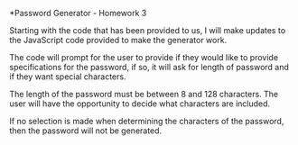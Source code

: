 *Password Generator - Homework 3

Starting with the code that has been provided to us, I will make updates to the JavaScript code provided to make the generator work.

The code will prompt for the user to provide if they would like to provide specifications for the password, 
if so, it will ask for length of password and if they want special characters.

The length of the password must be between 8 and 128 characters. The user will have the opportunity to decide what characters are included.

If no selection is made when determining the characters of the password, then the password will not be generated.

